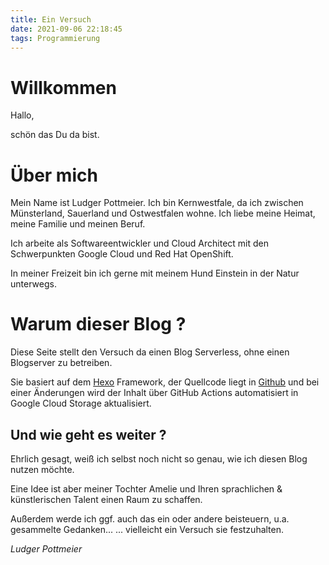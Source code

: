 ```yaml
---
title: Ein Versuch
date: 2021-09-06 22:18:45
tags: Programmierung
---
```


# Willkommen
Hallo,

schön das Du da bist.

# Über mich
Mein  Name ist Ludger Pottmeier. Ich bin Kernwestfale, da ich zwischen Münsterland, Sauerland und Ostwestfalen
wohne. Ich liebe meine Heimat, meine Familie und meinen Beruf.

Ich arbeite als Softwareentwickler und Cloud Architect mit den Schwerpunkten Google Cloud und Red Hat OpenShift. 

In meiner Freizeit bin ich gerne mit meinem Hund Einstein in der Natur unterwegs.

# Warum dieser Blog ?
Diese Seite stellt den Versuch da einen Blog Serverless, ohne einen Blogserver zu betreiben.

Sie basiert auf dem [Hexo](https://hexo.io/) Framework, der Quellcode liegt in [Github](https://github.com) und bei einer Änderungen wird der Inhalt über GitHub Actions automatisiert in Google Cloud Storage aktualisiert.


## Und wie geht es weiter ?
Ehrlich gesagt, weiß ich selbst noch nicht so genau, wie ich diesen Blog nutzen möchte.

Eine Idee ist aber meiner Tochter Amelie und Ihren sprachlichen & künstlerischen Talent einen Raum zu schaffen.

Außerdem  werde ich ggf. auch das ein oder andere beisteuern, u.a. gesammelte Gedanken...
... vielleicht ein Versuch sie festzuhalten.

_Ludger Pottmeier_






